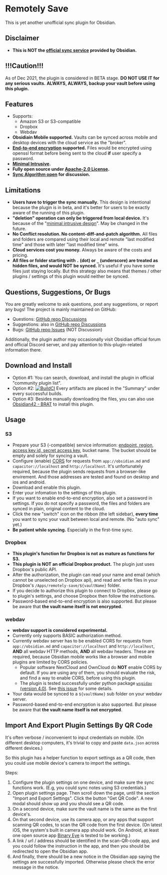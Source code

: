 # Remotely Save

This is yet another unofficial sync plugin for Obsidian.

## Disclaimer

- **This is NOT the [official sync service](https://obsidian.md/sync) provided by Obsidian.**

## !!!Caution!!!

As of Dec 2021, the plugin is considered in BETA stage. **DO NOT USE IT for any serious vaults.** **ALWAYS, ALWAYS, backup your vault before using this plugin.**

## Features

- Supports:
  - Amazon S3 or S3-compatible
  - Dropbox
  - Webdav
- **Obsidiain Mobile supported.** Vaults can be synced across mobile and desktop devices with the cloud service as the "broker".
- **[End-to-end encryption](./docs/encryption.md) supported.** Files would be encrypted using openssl format before being sent to the cloud **if** user specify a password.
- **[Minimal Intrusive](./docs/minimal_intrusive_design.md).**
- **Fully open source under [Apache-2.0 License](./LICENSE).**
- **[Sync Algorithm open](./docs/sync_algorithm.md) for discussion.**

## Limitations

- **Users have to trigger the sync manually.** This design is intentional because the plugin is in beta, and it's better for users to be exactly aware of the running of this plugin.
- **"deletion" operation can only be triggered from local device.** It's because of the "[minimal intrusive design](./docs/minimal_intrusive_design.md)". May be changed in the future.
- **No Conflict resolution. No content-diff-and-patch algorithm.** All files and folders are compared using their local and remote "last modified time" and those with later "last modified time" wins.
- **Cloud services cost you money.** Always be aware of the costs and pricing.
- **All files or folder starting with `.` (dot) or `_` (underscore) are treated as hidden files, and would NOT be synced.** It's useful if you have some files just staying locally. But this strategy also means that themes / other plugins / settings of this plugin would neither be synced.

## Questions, Suggestions, Or Bugs

You are greatly welcome to ask questions, post any suggestions, or report any bugs! The project is mainly maintained on GitHub:

- Questions: [GitHub repo Discussions](https://github.com/fyears/remotely-save/discussions)
- Suggestions: also in [GitHub repo Discussions](https://github.com/fyears/remotely-save/discussions)
- Bugs: [GitHub repo Issues](https://github.com/fyears/remotely-save/issues) (NOT Discussion)

Additionally, the plugin author may occasionally visit Obsidian official forum and official Discord server, and pay attention to this-plugin-related information there.

## Download and Install

- Option #1: You can search, download, and install the plugin in official "community plugin list".
- Option #2: [![BuildCI](https://github.com/fyears/remotely-save/actions/workflows/auto-build.yml/badge.svg)](https://github.com/fyears/remotely-save/actions/workflows/auto-build.yml) Every artifacts are placed in the "Summary" under every successful builds.
- Option #3: Besides manually downloading the files, you can also use [Obsidian42 - BRAT](https://github.com/TfTHacker/obsidian42-brat) to install this plugin.

## Usage

### S3

- Prepare your S3 (-compatible) service information: [endpoint, region](https://docs.aws.amazon.com/general/latest/gr/s3.html), [access key id, secret access key](https://docs.aws.amazon.com/sdk-for-javascript/v3/developer-guide/getting-your-credentials.html), bucket name. The bucket should be empty and solely for syncing a vault.
- Configure (enable) [CORS](https://docs.aws.amazon.com/AmazonS3/latest/userguide/enabling-cors-examples.html) for requests from `app://obsidian.md` and `capacitor://localhost` and `http://localhost`. It's unfortunately required, because the plugin sends requests from a browser-like envirement. And those addresses are tested and found on desktop and ios and android.
- Download and enable this plugin.
- Enter your infomation to the settings of this plugin.
- If you want to enable end-to-end encryption, also set a password in settings. If you do not specify a password, the files and folders are synced in plain, original content to the cloud.
- Click the new "switch" icon on the ribbon (the left sidebar), **every time** you want to sync your vault between local and remote. (No "auto sync" yet.)
- **Be patient while syncing.** Especially in the first-time sync.

### Dropbox

- **This plugin's function for Dropbox is not as mature as functions for S3.**
- **This plugin is NOT an official Dropbox product.** The plugin just uses Dropbox's public API.
- After the authorization, the plugin can read your name and email (which cannot be unselected on Dropbox api), and read and write files in your Dropbox's `/Apps/remotely-save/${vaultName}` folder.
- If you decide to authorize this plugin to connect to Dropbox, please go to plugin's settings, and choose Dropbox then follow the instructions.
- Password-based end-to-end encryption is also supported. But please be aware that **the vault name itself is not encrypted**.

### webdav

- **webdav support is considered experimental.**
- Currently only supports BASIC authorization method.
- Currently webdav server has to be enabled CORS for requests from `app://obsidian.md` and `capacitor://localhost` and `http://localhost`, **AND** all webdav HTTP methods, **AND** all webdav headers. These are required, because Obsidian mobile works like a browser and mobile plugins are limited by CORS policies.
  - Popular software NextCloud and OwnCloud do **NOT** enable CORS by default. If you are using any of them, you should evaluate the risk, and find a way to enable CORS, before using this plugin.
  - The plugin is tested successfully under python package [`wsgidav` (version 4.0)](https://github.com/mar10/wsgidav). See [this issue](https://github.com/mar10/wsgidav/issues/239) for some details.
- Your data would be synced to a `${vaultName}` sub folder on your webdav server.
- Password-based end-to-end encryption is also supported. But please be aware that **the vault name itself is not encrypted**.

## Import And Export Plugin Settings By QR Code

It's often verbose / inconvenient to input credentials on mobile. (On different desktop computers, it's trivial to copy and paste `data.json` across different devices.)

So this plugin has a helper function to export settings as a QR code, then you could use mobile device's camera to import the settings.

Steps:

1. Configure the plugin settings on one device, and make sure the sync functions work. (E.g, you could sync notes using S3 credentials.)
2. Open plugin settings page. Then scroll down the page, until the section "Import and Export Settings". Click the button "Get QR Code". A new modal should show up and you should see a QR code.
3. On a second device, make sure the vault name is the same as the first device's.
4. On that second device, use its camera app, or any apps that support scanning QR codes, to scan the QR code from the first device. (On latest iOS, the system's built in camera app should work. On Android, at least one open source app [Binary Eye](https://github.com/markusfisch/BinaryEye) is tested to be working.)
5. A link / url / address should be identified in the scan-QR-code app, and you could follow the instruction in the app, and then you should be redirected to open the Obsidian app.
6. And finally, there should be a new notice in the Obsidian app saying the settings are successfully imported. Otherwise please check the error message in the notice.
